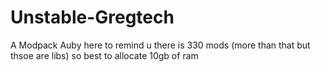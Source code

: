 # Unstable-Gregtech
A Modpack
Auby here to remind u there is 330 mods (more than that but thsoe are libs) so best to allocate 10gb of ram
